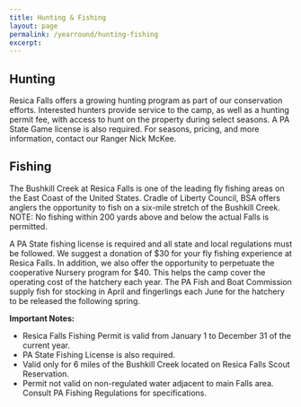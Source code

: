 ```yaml
---
title: Hunting & Fishing
layout: page
permalink: /yearround/hunting-fishing
excerpt:  
---
```


<h2>Hunting</h2>
Resica Falls offers a growing hunting program as part of our conservation efforts. Interested hunters provide service to the camp, as well as a hunting permit fee, with access to hunt on the property during select seasons. A PA State Game license is also required. For seasons, pricing, and more information, contact our Ranger Nick McKee.

<h2>Fishing</h2>
The Bushkill Creek at Resica Falls is one of the leading fly fishing areas on the East Coast of the United States. Cradle of Liberty Council, BSA offers anglers the opportunity to fish on a six-mile stretch of the Bushkill Creek. NOTE: No fishing within 200 yards above and below the actual Falls is permitted.

A PA State fishing license is required and all state and local regulations must be followed. We suggest a donation of $30 for your fly fishing experience at Resica Falls. In addition, we also offer the opportunity to perpetuate the cooperative Nursery program for $40. This helps the camp cover the operating cost of the hatchery each year. The PA Fish and Boat Commission supply fish for stocking in April and fingerlings each June for the hatchery to be released the following spring.

<strong>Important Notes:</strong>
- Resica Falls Fishing Permit is valid from January 1 to December 31 of the current year.
- PA State Fishing License is also required.
- Valid only for 6 miles of the Bushkill Creek located on Resica Falls Scout Reservation.
- Permit not valid on non-regulated water adjacent to main Falls area. Consult PA Fishing Regulations for specifications.

